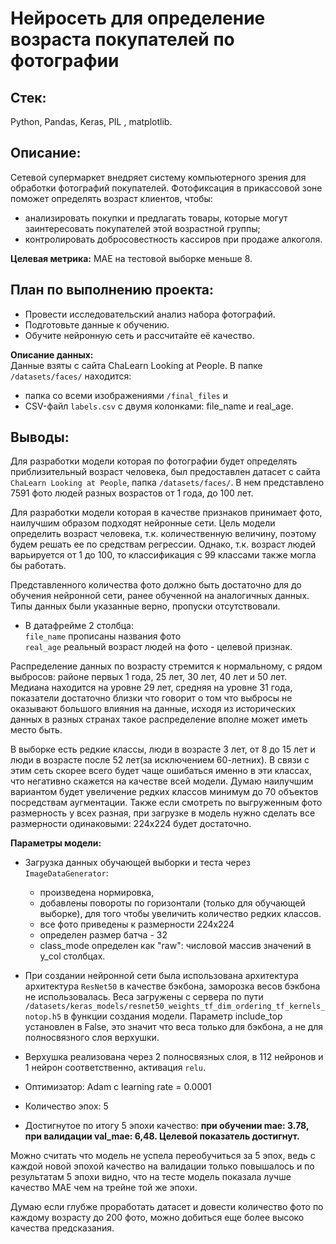 # Нейросеть для определение возраста покупателей по фотографии

## **Стек:**
Python, Pandas, Keras, PIL , matplotlib.  

## **Описание:**  
Сетевой супермаркет внедряет систему компьютерного зрения для обработки фотографий покупателей. 
Фотофиксация в прикассовой зоне поможет определять возраст клиентов, чтобы:
- анализировать покупки и предлагать товары, которые могут заинтересовать покупателей этой возрастной группы;
- контролировать добросовестность кассиров при продаже алкоголя.

**Целевая метрика:** MAE на тестовой выборке меньше 8.

## **План по выполнению проекта:**  
- Провести исследовательский анализ набора фотографий.
- Подготовьте данные к обучению.
- Обучите нейронную сеть и рассчитайте её качество.

**Описание данных:**  
Данные взяты с сайта ChaLearn Looking at People. 
В папке `/datasets/faces/` находится: 
- папка со всеми изображениями `/final_files` и 
- CSV-файл `labels.csv` с двумя колонками: file_name и real_age.

## **Выводы:**
Для разработки модели которая по фотографии будет определять приблизительный возраст человека, был предоставлен датасет с сайта `ChaLearn Looking at People`,  папка `/datasets/faces/`.
В нем представлено 7591 фото людей разных возрастов от 1 года, до 100 лет. 

Для разработки модели которая в качестве признаков принимает фото, наилучшим образом подходят нейронные сети.
Цель модели определить возраст человека, т.к. количественную величину, поэтому будем решать ее по средствам регрессии.
Однако, т.к. возраст людей варьируется от 1 до 100, то классификация с 99 классами также могла бы работать.

Представленного количества фото должно быть достаточно для до обучения нейронной сети, ранее обученной на аналогичных данных. Типы данных были указанные верно, пропуски отсутствовали.
 
- В датафрейме 2 столбца:  
`file_name` прописаны названия фото  
`real_age` реальный возраст людей на фото - целевой признак.  
 
Распределение данных по возрасту стремится к нормальному, с рядом выбросов: районе первых 1 года, 25 лет, 30 лет, 40 лет и 50 лет. Медиана находится на уровне 29 лет, средняя на уровне 31 года, показатели достаточно близки что говорит о том что выбросы не оказывают большого влияния на данные, исходя из исторических данных в разных странах такое распределение вполне может иметь место быть.  

В выборке есть редкие классы, люди в возрасте 3 лет, от 8 до 15 лет и люди в возрасте после 52 лет(за исключением 60-летних). В связи с этим сеть скорее всего будет чаще ошибаться именно в эти классах, что негативно скажется на качестве всей модели. Думаю наилучшим вариантом будет увеличение редких классов минимум до 70 объектов посредствам аугментации. Также если смотреть по выгруженным фото размерность у всех разная, при загрузке в модель нужно сделать все размерности одинаковыми: 224х224 будет достаточно.

**Параметры модели:**  

- Загрузка данных обучающей выборки и теста через `ImageDataGenerator`:
  - произведена нормировка, 
  - добавлены повороты по горизонтали (только для обучающей выборке), для того чтобы увеличить количество редких классов.
  - все фото приведены к размерности 224х224
  - определен размер батча - 32
  - сlass_mode определен как "raw": числовой массив значений в y_col столбцах.

- При создании нейронной сети была использована архитектура архитектура `ResNet50` в качестве бэкбона, заморозка весов бэкбона не использовалась. Веса загружены с сервера по пути `/datasets/keras_models/resnet50_weights_tf_dim_ordering_tf_kernels_notop.h5` в функции создания модели. Параметр include_top установлен в False, это значит что веса только для бэкбона, а не для полносвязного слоя верхушки.

- Верхушка реализована через 2 полносвязных слоя, в 112 нейронов и 1 нейрон соответственно, активация `relu`.

- Оптимизатор: Adam с learning rate = 0.0001

- Количество эпох: 5

- Достигнутое по итогу 5 эпохи качество: **при обучении mae: 3.78, при валидации val_mae: 6,48. Целевой показатель достигнут.**

Можно считать что модель не успела переобучиться за 5 эпох, ведь с каждой новой эпохой качество на валидации только повышалось и по результатам 5 эпохи видно, что на тесте модель показала лучше качество MAE чем на трейне той же эпохи.

Думаю если глубже проработать датасет и довести количество фото по каждому возрасту до 200 фото, можно добиться еще более высоко качества предсказания.

